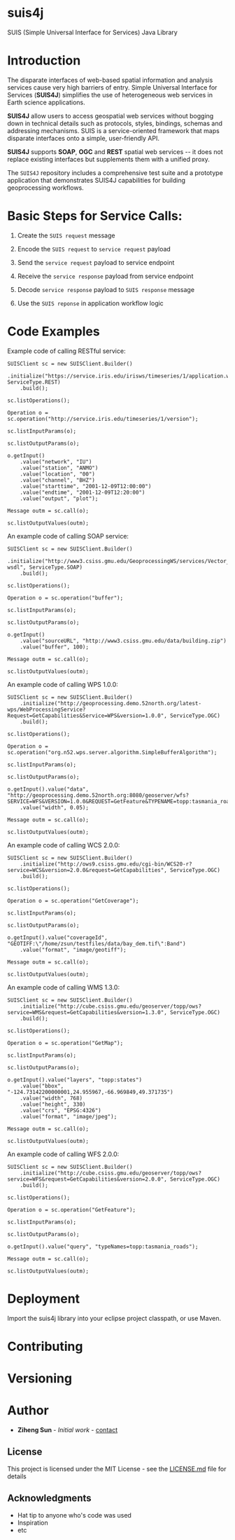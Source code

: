 # suis4j

SUIS (Simple Universal Interface for Services) Java Library

# Introduction

The disparate interfaces of web-based spatial information and analysis services cause very high barriers of entry. Simple Universal Interface for Services (__SUIS4J__) simplifies the use of heterogeneous web services in Earth science applications.

__SUIS4J__ allow users to access geospatial web services without bogging down in technical details such as protocols, styles, bindings, schemas and addressing mechanisms. SUIS is a service-oriented framework that maps disparate interfaces onto a simple, user-friendly API.

__SUIS4J__ supports __SOAP__, __OGC__ and __REST__ spatial web services -- it does not replace existing interfaces but supplements them with a unified proxy. 

The `SUIS4J` repository includes a comprehensive test suite and a prototype application that demonstrates SUIS4J capabilities for building geoprocessing workflows.



# Basic Steps for Service Calls:

1) Create the `SUIS request` message

2) Encode the `SUIS request` to `service request` payload

3) Send the `service request` payload to service endpoint

4) Receive the `service response` payload from service endpoint

5) Decode `service response` payload to `SUIS response` message

6) Use the `SUIS reponse` in application workflow logic


# Code Examples

Example code of calling RESTful service:

```
SUISClient sc = new SUISClient.Builder()
	.initialize("https://service.iris.edu/irisws/timeseries/1/application.wadl", ServiceType.REST)
	.build(); 
		
sc.listOperations();
		
Operation o = sc.operation("http://service.iris.edu/timeseries/1/version");

sc.listInputParams(o);

sc.listOutputParams(o);

o.getInput()
	.value("network", "IU")
	.value("station", "ANMO")
	.value("location", "00")
	.value("channel", "BHZ")
	.value("starttime", "2001-12-09T12:00:00")
	.value("endtime", "2001-12-09T12:20:00")
	.value("output", "plot");
	
Message outm = sc.call(o);
		
sc.listOutputValues(outm);
```

An example code of calling SOAP service:

```
SUISClient sc = new SUISClient.Builder()
	.initialize("http://www3.csiss.gmu.edu/GeoprocessingWS/services/Vector_Buffer_OGR?wsdl", ServiceType.SOAP)
	.build(); 
		
sc.listOperations();
		
Operation o = sc.operation("buffer");
		
sc.listInputParams(o);
		
sc.listOutputParams(o);

o.getInput()
	.value("sourceURL", "http://www3.csiss.gmu.edu/data/building.zip")
	.value("buffer", 100);
	
Message outm = sc.call(o);
		
sc.listOutputValues(outm);
```

An example code of calling WPS 1.0.0:

```
SUISClient sc = new SUISClient.Builder()
	.initialize("http://geoprocessing.demo.52north.org/latest-wps/WebProcessingService?Request=GetCapabilities&Service=WPS&version=1.0.0", ServiceType.OGC)
	.build(); 
		
sc.listOperations();
		
Operation o = sc.operation("org.n52.wps.server.algorithm.SimpleBufferAlgorithm");
		
sc.listInputParams(o);

sc.listOutputParams(o);

o.getInput().value("data", "http://geoprocessing.demo.52north.org:8080/geoserver/wfs?SERVICE=WFS&VERSION=1.0.0&REQUEST=GetFeature&TYPENAME=topp:tasmania_roads&SRS=EPSG:4326&OUTPUTFORMAT=GML3")
	.value("width", 0.05);
	
Message outm = sc.call(o);
		
sc.listOutputValues(outm);

```

An example code of calling WCS 2.0.0:

```
SUISClient sc = new SUISClient.Builder()
	.initialize("http://ows9.csiss.gmu.edu/cgi-bin/WCS20-r?service=WCS&version=2.0.0&request=GetCapabilities", ServiceType.OGC)
	.build(); 

sc.listOperations();
		
Operation o = sc.operation("GetCoverage");
		
sc.listInputParams(o);

sc.listOutputParams(o);

o.getInput().value("coverageId", "GEOTIFF:\"/home/zsun/testfiles/data/bay_dem.tif\":Band")
	.value("format", "image/geotiff");

Message outm = sc.call(o);
		
sc.listOutputValues(outm);

```

An example code of calling WMS 1.3.0:

```
SUISClient sc = new SUISClient.Builder()
	.initialize("http://cube.csiss.gmu.edu/geoserver/topp/ows?service=WMS&request=GetCapabilities&version=1.3.0", ServiceType.OGC)
	.build(); 

sc.listOperations();
		
Operation o = sc.operation("GetMap");
		
sc.listInputParams(o);

sc.listOutputParams(o);

o.getInput().value("layers", "topp:states")
	.value("bbox", "-124.73142200000001,24.955967,-66.969849,49.371735")
	.value("width", 768)
	.value("height", 330)
	.value("crs", "EPSG:4326")
	.value("format", "image/jpeg");

Message outm = sc.call(o);
		
sc.listOutputValues(outm);
```

An example code of calling WFS 2.0.0:

```
SUISClient sc = new SUISClient.Builder()
	.initialize("http://cube.csiss.gmu.edu/geoserver/topp/ows?service=WFS&request=GetCapabilities&version=2.0.0", ServiceType.OGC)
	.build(); 

sc.listOperations();
		
Operation o = sc.operation("GetFeature");
		
sc.listInputParams(o);

sc.listOutputParams(o);

o.getInput().value("query", "typeNames=topp:tasmania_roads");

Message outm = sc.call(o);
		
sc.listOutputValues(outm);
```

# Deployment

Import the suis4j library into your eclipse project classpath, or use Maven.

# Contributing


# Versioning


# Author

* **Ziheng Sun** - *Initial work* - [contact](https://zihengsun.com)

## License

This project is licensed under the MIT License - see the [LICENSE.md](LICENSE.md) file for details

## Acknowledgments

* Hat tip to anyone who's code was used
* Inspiration
* etc
